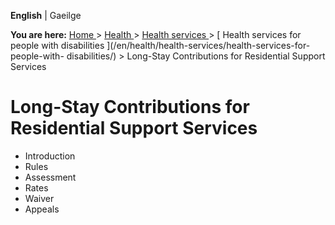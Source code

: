 **English** |  Gaeilge 

**You are here:** [ Home ](/en/) > [ Health ](/en/health/) > [ Health services
](/en/health/health-services/) > [ Health services for people with
disabilities ](/en/health/health-services/health-services-for-people-with-
disabilities/) > Long-Stay Contributions for Residential Support Services

#  Long-Stay Contributions for Residential Support Services

  * Introduction 
  * Rules 
  * Assessment 
  * Rates 
  * Waiver 
  * Appeals 
